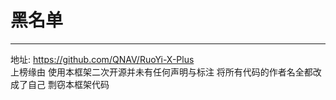# 黑名单
- - -
地址: https://github.com/QNAV/RuoYi-X-Plus
<br>
上榜缘由 使用本框架二次开源并未有任何声明与标注 将所有代码的作者名全都改成了自己 剽窃本框架代码